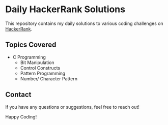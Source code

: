 # Daily HackerRank Solutions

This repository contains my daily solutions to various coding challenges on [HackerRank](https://www.hackerrank.com/).

## Topics Covered

- C Programming
  - Bit Manipulation
  - Control Constructs
  - Pattern Programming
  - Number/ Character Pattern

## Contact

If you have any questions or suggestions, feel free to reach out!

Happy Coding!
